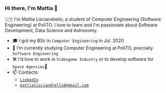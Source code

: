 ### Hi there, I'm Mattia 👋


:it: I'm Mattia Lisciandrello, a student of Computer Engineering (Software Engineering) at PoliTO. I love to learn and I'm passionate about Software Development, Data Science and Astronomy.

- 🎓 I got my BSc in `Computer Engineering` in Jul. 2020 
- 🌱 I’m currently studying Computer Engineering at PoliTO, precisely `Software Engineering`
- 🛠️ I'd love to work in `Videogame Industry` or to develop software for `Space Agencies`🌠
- 📫 Contacts: 
  - [`LinkedIn`](https://www.linkedin.com/in/mattia-lisciandrello/)
  - [`mattialisciandrello4@gmail.com`](mailto:mattialisciandrello4@gmail.com)
